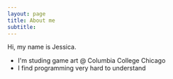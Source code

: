 ```yaml
---
layout: page
title: About me
subtitle: 
---
```


Hi, my name is Jessica.

- I'm studing game art @ Columbia College Chicago
- I find programming very hard to understand


